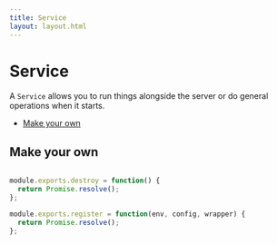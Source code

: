 ```yaml
---
title: Service
layout: layout.html
---
```


# Service

A `Service` allows you to run things alongside the server or do general operations when it starts.

* [Make your own](#make-your-own)

## Make your own

```javascript

module.exports.destroy = function() {
  return Promise.resolve();
};

module.exports.register = function(env, config, wrapper) {
  return Promise.resolve();
};

```
